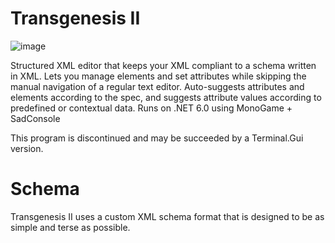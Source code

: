 # Transgenesis II
![image](https://user-images.githubusercontent.com/15680274/184334215-21f3d1b6-4d7f-4208-9dcd-6e1c667dd183.png)

Structured XML editor that keeps your XML compliant to a schema written in XML. Lets you manage elements and set attributes while skipping the manual navigation of a regular text editor. Auto-suggests attributes and elements according to the spec, and suggests attribute values according to predefined or contextual data. Runs on .NET 6.0 using MonoGame + SadConsole

This program is discontinued and may be succeeded by a Terminal.Gui version.

# Schema
Transgenesis II uses a custom XML schema format that is designed to be as simple and terse as possible.

